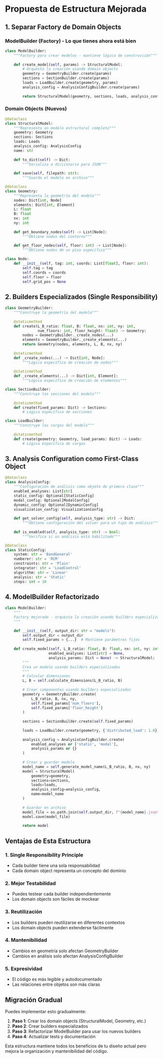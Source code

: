# Propuesta de Estructura Mejorada

## 1. Separar Factory de Domain Objects

### ModelBuilder (Factory) - Lo que tienes ahora está bien
```python
class ModelBuilder:
    """Factory para crear modelos - mantiene lógica de construcción"""
    
    def create_model(self, params) -> StructuralModel:
        # Orquesta la creación usando domain objects
        geometry = GeometryBuilder.create(params)
        sections = SectionBuilder.create(params)
        loads = LoadBuilder.create(geometry, params)
        analysis_config = AnalysisConfigBuilder.create(params)
        
        return StructuralModel(geometry, sections, loads, analysis_config)
```

### Domain Objects (Nuevos)
```python
@dataclass
class StructuralModel:
    """Representa un modelo estructural completo"""
    geometry: Geometry
    sections: Sections
    loads: Loads
    analysis_config: AnalysisConfig
    name: str
    
    def to_dict(self) -> Dict:
        """Serializa a diccionario para JSON"""
        
    def save(self, filepath: str):
        """Guarda el modelo en archivo"""

@dataclass 
class Geometry:
    """Representa la geometría del modelo"""
    nodes: Dict[int, Node]
    elements: Dict[int, Element]
    L: float
    B: float
    nx: int
    ny: int
    
    def get_boundary_nodes(self) -> List[Node]:
        """Obtiene nodos del contorno"""
        
    def get_floor_nodes(self, floor: int) -> List[Node]:
        """Obtiene nodos de un piso específico"""

class Node:
    def __init__(self, tag: int, coords: List[float], floor: int):
        self.tag = tag
        self.coords = coords
        self.floor = floor
        self.grid_pos = None
```

## 2. Builders Especializados (Single Responsibility)

```python
class GeometryBuilder:
    """Construye la geometría del modelo"""
    
    @staticmethod
    def create(L_B_ratio: float, B: float, nx: int, ny: int, 
               num_floors: int, floor_height: float) -> Geometry:
        nodes = GeometryBuilder._create_nodes(...)
        elements = GeometryBuilder._create_elements(...)
        return Geometry(nodes, elements, L, B, nx, ny)
    
    @staticmethod
    def _create_nodes(...) -> Dict[int, Node]:
        """Lógica específica de creación de nodos"""
        
    @staticmethod
    def _create_elements(...) -> Dict[int, Element]:
        """Lógica específica de creación de elementos"""

class SectionBuilder:
    """Construye las secciones del modelo"""
    
    @staticmethod
    def create(fixed_params: Dict) -> Sections:
        # Lógica específica de secciones

class LoadBuilder:
    """Construye las cargas del modelo"""
    
    @staticmethod
    def create(geometry: Geometry, load_params: Dict) -> Loads:
        # Lógica específica de cargas
```

## 3. Analysis Configuration como First-Class Object

```python
@dataclass
class AnalysisConfig:
    """Configuración de análisis como objeto de primera clase"""
    enabled_analyses: List[str]
    static_config: Optional[StaticConfig]
    modal_config: Optional[ModalConfig]
    dynamic_config: Optional[DynamicConfig]
    visualization_config: VisualizationConfig
    
    def get_solver_config(self, analysis_type: str) -> Dict:
        """Obtiene configuración del solver para un tipo de análisis"""
        
    def is_enabled(self, analysis_type: str) -> bool:
        """Verifica si un análisis está habilitado"""

@dataclass
class StaticConfig:
    system: str = 'BandGeneral'
    numberer: str = 'RCM'
    constraints: str = 'Plain'
    integrator: str = 'LoadControl'
    algorithm: str = 'Linear'
    analysis: str = 'Static'
    steps: int = 10
```

## 4. ModelBuilder Refactorizado

```python
class ModelBuilder:
    """
    Factory mejorado - orquesta la creación usando builders especializados
    """
    
    def __init__(self, output_dir: str = "models"):
        self.output_dir = output_dir
        self.fixed_params = {...}  # Mantiene parámetros fijos
        
    def create_model(self, L_B_ratio: float, B: float, nx: int, ny: int,
                    enabled_analyses: List[str] = None,
                    analysis_params: Dict = None) -> StructuralModel:
        """
        Crea un modelo usando builders especializados
        """
        # Calcular dimensiones
        L, B = self.calculate_dimensions(L_B_ratio, B)
        
        # Crear componentes usando builders especializados
        geometry = GeometryBuilder.create(
            L_B_ratio, B, nx, ny, 
            self.fixed_params['num_floors'],
            self.fixed_params['floor_height']
        )
        
        sections = SectionBuilder.create(self.fixed_params)
        
        loads = LoadBuilder.create(geometry, {'distributed_load': 1.0})
        
        analysis_config = AnalysisConfigBuilder.create(
            enabled_analyses or ['static', 'modal'],
            analysis_params or {}
        )
        
        # Crear y guardar modelo
        model_name = self.generate_model_name(L_B_ratio, B, nx, ny)
        model = StructuralModel(
            geometry=geometry,
            sections=sections, 
            loads=loads,
            analysis_config=analysis_config,
            name=model_name
        )
        
        # Guardar en archivo
        model_file = os.path.join(self.output_dir, f"{model_name}.json")
        model.save(model_file)
        
        return model
```

## Ventajas de Esta Estructura

### 1. **Single Responsibility Principle**
- Cada builder tiene una sola responsabilidad
- Cada domain object representa un concepto del dominio

### 2. **Mejor Testabilidad**
- Puedes testear cada builder independientemente
- Los domain objects son fáciles de mockear

### 3. **Reutilización**
- Los builders pueden reutilizarse en diferentes contextos
- Los domain objects pueden extenderse fácilmente

### 4. **Mantenibilidad**
- Cambios en geometría solo afectan GeometryBuilder
- Cambios en análisis solo afectan AnalysisConfigBuilder

### 5. **Expresividad**
- El código es más legible y autodocumentado
- Las relaciones entre objetos son más claras

## Migración Gradual

Puedes implementar esto gradualmente:

1. **Paso 1**: Crear los domain objects (StructuralModel, Geometry, etc.)
2. **Paso 2**: Crear builders especializados
3. **Paso 3**: Refactorizar ModelBuilder para usar los nuevos builders
4. **Paso 4**: Actualizar tests y documentación

Esta estructura mantiene todos los beneficios de tu diseño actual pero mejora la organización y mantenibilidad del código.
